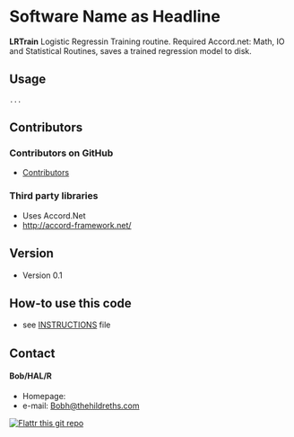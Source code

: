 Software Name as Headline
======
**LRTrain** Logistic Regressin Training routine. Required Accord.net: Math, IO and Statistical Routines, saves a 
trained regression model to disk.




## Usage
```$ git clone https://github.com/msbobh/LRTrain.git
...
```
## Contributors

### Contributors on GitHub
* [Contributors](https://github.com/msbobh/LRTrain/graphs/contributors)

### Third party libraries
* Uses Accord.Net 
* http://accord-framework.net/

## Version 
* Version 0.1

## How-to use this code
* see [INSTRUCTIONS](https://github.com/username/sw-name/blob/master/INSTRUCTIONS.md) file

## Contact
#### Bob/HAL/R
* Homepage: 
* e-mail: Bobh@thehildreths.com

[![Flattr this git repo](http://api.flattr.com/button/flattr-badge-large.png)](https://flattr.com/submit/auto?user_id=username&url=https://github.com/username/sw-name&title=sw-name&language=&tags=github&category=software) 